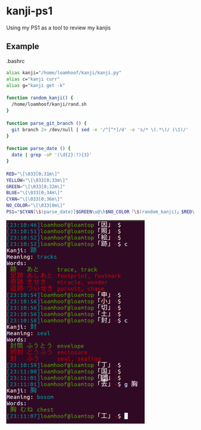 # kanji-ps1
Using my PS1 as a tool to review my kanjis

Example
-------

.bashrc

```bash
alias kanji="/home/loamhoof/kanji/kanji.py"
alias c="kanji curr"
alias g="kanji get -k"

function random_kanji() {
  /home/loamhoof/kanji/rand.sh
}

function parse_git_branch () {
  git branch 2> /dev/null | sed -e '/^[^*]/d' -e 's/* \(.*\)/ (\1)/'
}

function parse_date () {
  date | grep -oP '(\d{2}:?){3}'
}

RED="\[\033[0;31m\]"
YELLOW="\[\033[0;33m\]"
GREEN="\[\033[0;32m\]"
BLUE="\[\033[0;34m\]"
CYAN="\[\033[0;36m\]"
NO_COLOR="\[\033[0m\]"
PS1="$CYAN[\$(parse_date)]$GREEN\u@\h$NO_COLOR「\$(random_kanji)」$RED\w$YELLOW\$(parse_git_branch)$NO_COLOR\$ "
```

![PS1 example](docs/example.png)
